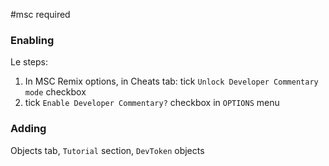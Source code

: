 #msc required
### Enabling
Le steps:
1. In MSC Remix options, in Cheats tab: tick `Unlock Developer Commentary mode` checkbox
2. tick `Enable Developer Commentary?` checkbox in `OPTIONS` menu

### Adding
Objects tab, `Tutorial` section, `DevToken` objects
